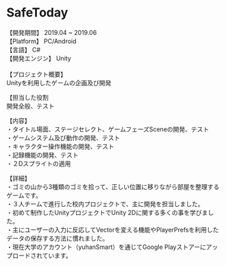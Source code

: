 # SafeToday
【開発期間】 2019.04 ~ 2019.06<br>
【Platform】 PC/Android<br>
【言語】 C#<br>
【開発エンジン】 Unity<br>
<br>
【プロジェクト概要】<br>
Unityを利用したゲームの企画及び開発<br>

【担当した役割<br>
開発全般、テスト<br>

【内容】<br>
・タイトル場面、ステージセレクト、ゲームフェーズSceneの開発、テスト<br>
・ゲームシステム及び動作の開発、テスト<br>
・キャラクター操作機能の開発、テスト<br>
・記録機能の開発、テスト<br>
・２Dスプライトの適用<br>

【詳細】<br>
・ゴミの山から3種類のゴミを拾って、正しい位置に移りながら部屋を整理するゲームです。<br>
・３人チームで進行した校内プロジェクトで、主に開発を担当しました。<br>
・初めて制作したUnityプロジェクトでUnity 2Dに関する多くの事を学びました。<br>
・主にユーザーの入力に反応してVectorを変える機能やPlayerPrefsを利用したデータの保存する方法に慣れました。<br>
・現在大学のアカウント（yuhanSmart）を通じてGoogle Playストアーにアップロードされています。<br>
